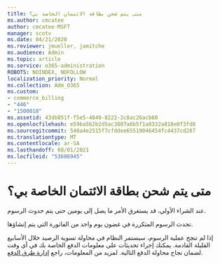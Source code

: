 ```yaml
---
title: متى يتم شحن بطاقة الائتمان الخاصة بي؟
ms.author: cmcatee
author: cmcatee-MSFT
manager: scotv
ms.date: 04/21/2020
ms.reviewer: jmueller, jamitche
ms.audience: Admin
ms.topic: article
ms.service: o365-administration
ROBOTS: NOINDEX, NOFOLLOW
localization_priority: Normal
ms.collection: Adm_O365
ms.custom:
- commerce_billing
- "446"
- "1500018"
ms.assetid: 43db851f-f5e5-4849-8222-2c8ac26acb60
ms.openlocfilehash: e59ba5b2b2d5ac3807a6b5f1a0332a818e0f3fd0
ms.sourcegitcommit: 540a4e2515f7cfddee65519046454fc4437cd287
ms.translationtype: MT
ms.contentlocale: ar-SA
ms.lasthandoff: 08/01/2021
ms.locfileid: "53686945"
---
```

# <a name="when-is-my-credit-card-charged"></a>متى يتم شحن بطاقة الائتمان الخاصة بي؟

عند الشراء الأولي، قد يستغرق الأمر ما يصل إلى يومين حتى يتم حدوث الرسوم.
  
تحدث الرسوم المتكررة في غضون يوم واحد من الفاتورة التي يتم إنشاؤها.
  
إذا لم تنجح عملية الرسوم، سيستمر النظام في محاولة تسوية الرصيد خلال الأسابيع القليلة القادمة. يمكنك إجراء تحديثات على معلومات الدفع الخاصة بك في أي وقت لضمان نجاح محاولة الدفع التالية. لمزيد من المعلومات، راجع [إدارة طرق الدفع](/microsoft-365/commerce/billing-and-payments/manage-payment-methods).